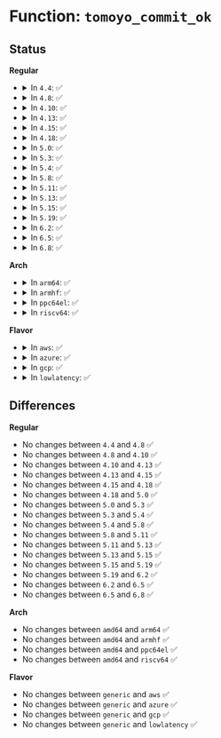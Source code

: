 # Function: <code>tomoyo_commit_ok</code>

## Status
<b>Regular</b>
<ul>
<li>
<details>
<summary>In <code>4.4</code>: ✅</summary>

```c
void *tomoyo_commit_ok(void *data, const unsigned int size);
```

**Collision:** Unique Global

**Inline:** No

**Transformation:** False

**Instances:**

```
In security/tomoyo/memory.c (ffffffff81370f70)
Location: security/tomoyo/memory.c:72
Inline: False
Direct callers:
  - security/tomoyo/domain.c:tomoyo_update_policy
  - security/tomoyo/domain.c:tomoyo_update_domain
  - security/tomoyo/domain.c:tomoyo_assign_domain
  - security/tomoyo/memory.c:tomoyo_get_group
```
**Symbols:**

```
ffffffff81370f70-ffffffff81370fd9: tomoyo_commit_ok (STB_GLOBAL)
```
</details>
</li>
<li>
<details>
<summary>In <code>4.8</code>: ✅</summary>

```c
void *tomoyo_commit_ok(void *data, const unsigned int size);
```

**Collision:** Unique Global

**Inline:** No

**Transformation:** False

**Instances:**

```
In security/tomoyo/memory.c (ffffffff813a7350)
Location: security/tomoyo/memory.c:72
Inline: False
Direct callers:
  - security/tomoyo/domain.c:tomoyo_assign_domain
  - security/tomoyo/domain.c:tomoyo_update_domain
  - security/tomoyo/domain.c:tomoyo_update_policy
  - security/tomoyo/memory.c:tomoyo_get_group
```
**Symbols:**

```
ffffffff813a7350-ffffffff813a73b9: tomoyo_commit_ok (STB_GLOBAL)
```
</details>
</li>
<li>
<details>
<summary>In <code>4.10</code>: ✅</summary>

```c
void *tomoyo_commit_ok(void *data, const unsigned int size);
```

**Collision:** Unique Global

**Inline:** No

**Transformation:** False

**Instances:**

```
In security/tomoyo/memory.c (ffffffff813bded0)
Location: security/tomoyo/memory.c:72
Inline: False
Direct callers:
  - security/tomoyo/domain.c:tomoyo_assign_domain
  - security/tomoyo/domain.c:tomoyo_update_domain
  - security/tomoyo/domain.c:tomoyo_update_policy
  - security/tomoyo/memory.c:tomoyo_get_group
```
**Symbols:**

```
ffffffff813bded0-ffffffff813bdf39: tomoyo_commit_ok (STB_GLOBAL)
```
</details>
</li>
<li>
<details>
<summary>In <code>4.13</code>: ✅</summary>

```c
void *tomoyo_commit_ok(void *data, const unsigned int size);
```

**Collision:** Unique Global

**Inline:** No

**Transformation:** False

**Instances:**

```
In security/tomoyo/memory.c (ffffffff813d47a0)
Location: security/tomoyo/memory.c:72
Inline: False
Direct callers:
  - security/tomoyo/domain.c:tomoyo_assign_domain
  - security/tomoyo/domain.c:tomoyo_update_domain
  - security/tomoyo/domain.c:tomoyo_update_policy
  - security/tomoyo/memory.c:tomoyo_get_group
```
**Symbols:**

```
ffffffff813d47a0-ffffffff813d4801: tomoyo_commit_ok (STB_GLOBAL)
```
</details>
</li>
<li>
<details>
<summary>In <code>4.15</code>: ✅</summary>

```c
void *tomoyo_commit_ok(void *data, const unsigned int size);
```

**Collision:** Unique Global

**Inline:** No

**Transformation:** False

**Instances:**

```
In security/tomoyo/memory.c (ffffffff813facb0)
Location: security/tomoyo/memory.c:73
Inline: False
Direct callers:
  - security/tomoyo/domain.c:tomoyo_assign_domain
  - security/tomoyo/domain.c:tomoyo_update_domain
  - security/tomoyo/domain.c:tomoyo_update_policy
  - security/tomoyo/memory.c:tomoyo_get_group
```
**Symbols:**

```
ffffffff813facb0-ffffffff813fad11: tomoyo_commit_ok (STB_GLOBAL)
```
</details>
</li>
<li>
<details>
<summary>In <code>4.18</code>: ✅</summary>

```c
void *tomoyo_commit_ok(void *data, const unsigned int size);
```

**Collision:** Unique Global

**Inline:** No

**Transformation:** False

**Instances:**

```
In security/tomoyo/memory.c (ffffffff8142bc50)
Location: security/tomoyo/memory.c:73
Inline: False
Direct callers:
  - security/tomoyo/domain.c:tomoyo_assign_domain
  - security/tomoyo/domain.c:tomoyo_update_domain
  - security/tomoyo/domain.c:tomoyo_update_policy
  - security/tomoyo/memory.c:tomoyo_get_group
```
**Symbols:**

```
ffffffff8142bc50-ffffffff8142bcb9: tomoyo_commit_ok (STB_GLOBAL)
```
</details>
</li>
<li>
<details>
<summary>In <code>5.0</code>: ✅</summary>

```c
void *tomoyo_commit_ok(void *data, const unsigned int size);
```

**Collision:** Unique Global

**Inline:** No

**Transformation:** False

**Instances:**

```
In security/tomoyo/memory.c (ffffffff81448570)
Location: security/tomoyo/memory.c:73
Inline: False
Direct callers:
  - security/tomoyo/domain.c:tomoyo_assign_domain
  - security/tomoyo/domain.c:tomoyo_update_domain
  - security/tomoyo/domain.c:tomoyo_update_policy
  - security/tomoyo/memory.c:tomoyo_get_group
```
**Symbols:**

```
ffffffff81448570-ffffffff814485d9: tomoyo_commit_ok (STB_GLOBAL)
```
</details>
</li>
<li>
<details>
<summary>In <code>5.3</code>: ✅</summary>

```c
void *tomoyo_commit_ok(void *data, const unsigned int size);
```

**Collision:** Unique Global

**Inline:** No

**Transformation:** False

**Instances:**

```
In security/tomoyo/memory.c (ffffffff814761c0)
Location: security/tomoyo/memory.c:74
Inline: False
Direct callers:
  - security/tomoyo/domain.c:tomoyo_assign_domain
  - security/tomoyo/domain.c:tomoyo_update_domain
  - security/tomoyo/domain.c:tomoyo_update_policy
  - security/tomoyo/memory.c:tomoyo_get_group
```
**Symbols:**

```
ffffffff814761c0-ffffffff8147622d: tomoyo_commit_ok (STB_GLOBAL)
```
</details>
</li>
<li>
<details>
<summary>In <code>5.4</code>: ✅</summary>

```c
void *tomoyo_commit_ok(void *data, const unsigned int size);
```

**Collision:** Unique Global

**Inline:** No

**Transformation:** False

**Instances:**

```
In security/tomoyo/memory.c (ffffffff8148ff60)
Location: security/tomoyo/memory.c:74
Inline: False
Direct callers:
  - security/tomoyo/domain.c:tomoyo_assign_domain
  - security/tomoyo/domain.c:tomoyo_update_domain
  - security/tomoyo/domain.c:tomoyo_update_policy
  - security/tomoyo/memory.c:tomoyo_get_group
```
**Symbols:**

```
ffffffff8148ff60-ffffffff8148ffcd: tomoyo_commit_ok (STB_GLOBAL)
```
</details>
</li>
<li>
<details>
<summary>In <code>5.8</code>: ✅</summary>

```c
void *tomoyo_commit_ok(void *data, const unsigned int size);
```

**Collision:** Unique Global

**Inline:** No

**Transformation:** False

**Instances:**

```
In security/tomoyo/memory.c (ffffffff814e72c0)
Location: security/tomoyo/memory.c:74
Inline: False
Direct callers:
  - security/tomoyo/domain.c:tomoyo_assign_domain
  - security/tomoyo/domain.c:tomoyo_update_domain
  - security/tomoyo/domain.c:tomoyo_update_policy
  - security/tomoyo/memory.c:tomoyo_get_group
```
**Symbols:**

```
ffffffff814e72c0-ffffffff814e732d: tomoyo_commit_ok (STB_GLOBAL)
```
</details>
</li>
<li>
<details>
<summary>In <code>5.11</code>: ✅</summary>

```c
void *tomoyo_commit_ok(void *data, const unsigned int size);
```

**Collision:** Unique Global

**Inline:** No

**Transformation:** False

**Instances:**

```
In security/tomoyo/memory.c (ffffffff81504690)
Location: security/tomoyo/memory.c:74
Inline: False
Direct callers:
  - security/tomoyo/domain.c:tomoyo_assign_domain
  - security/tomoyo/domain.c:tomoyo_update_domain
  - security/tomoyo/domain.c:tomoyo_update_policy
  - security/tomoyo/memory.c:tomoyo_get_group
```
**Symbols:**

```
ffffffff81504690-ffffffff815046fd: tomoyo_commit_ok (STB_GLOBAL)
```
</details>
</li>
<li>
<details>
<summary>In <code>5.13</code>: ✅</summary>

```c
void *tomoyo_commit_ok(void *data, const unsigned int size);
```

**Collision:** Unique Global

**Inline:** No

**Transformation:** False

**Instances:**

```
In security/tomoyo/memory.c (ffffffff8150b210)
Location: security/tomoyo/memory.c:74
Inline: False
Direct callers:
  - security/tomoyo/domain.c:tomoyo_assign_domain
  - security/tomoyo/domain.c:tomoyo_update_domain
  - security/tomoyo/domain.c:tomoyo_update_policy
  - security/tomoyo/memory.c:tomoyo_get_group
```
**Symbols:**

```
ffffffff8150b210-ffffffff8150b27d: tomoyo_commit_ok (STB_GLOBAL)
```
</details>
</li>
<li>
<details>
<summary>In <code>5.15</code>: ✅</summary>

```c
void *tomoyo_commit_ok(void *data, const unsigned int size);
```

**Collision:** Unique Global

**Inline:** No

**Transformation:** False

**Instances:**

```
In security/tomoyo/memory.c (ffffffff815689f0)
Location: security/tomoyo/memory.c:74
Inline: False
Direct callers:
  - security/tomoyo/domain.c:tomoyo_assign_domain
  - security/tomoyo/domain.c:tomoyo_update_domain
  - security/tomoyo/domain.c:tomoyo_update_policy
  - security/tomoyo/memory.c:tomoyo_get_group
```
**Symbols:**

```
ffffffff815689f0-ffffffff81568a8c: tomoyo_commit_ok (STB_GLOBAL)
```
</details>
</li>
<li>
<details>
<summary>In <code>5.19</code>: ✅</summary>

```c
void *tomoyo_commit_ok(void *data, const unsigned int size);
```

**Collision:** Unique Global

**Inline:** No

**Transformation:** False

**Instances:**

```
In security/tomoyo/memory.c (ffffffff81604700)
Location: security/tomoyo/memory.c:74
Inline: False
Direct callers:
  - security/tomoyo/domain.c:tomoyo_assign_domain
  - security/tomoyo/domain.c:tomoyo_update_domain
  - security/tomoyo/domain.c:tomoyo_update_policy
  - security/tomoyo/memory.c:tomoyo_get_group
```
**Symbols:**

```
ffffffff81604700-ffffffff816047b0: tomoyo_commit_ok (STB_GLOBAL)
```
</details>
</li>
<li>
<details>
<summary>In <code>6.2</code>: ✅</summary>

```c
void *tomoyo_commit_ok(void *data, const unsigned int size);
```

**Collision:** Unique Global

**Inline:** No

**Transformation:** False

**Instances:**

```
In security/tomoyo/memory.c (ffffffff816b59e0)
Location: security/tomoyo/memory.c:74
Inline: False
Direct callers:
  - security/tomoyo/domain.c:tomoyo_assign_domain
  - security/tomoyo/domain.c:tomoyo_update_domain
  - security/tomoyo/domain.c:tomoyo_update_policy
  - security/tomoyo/memory.c:tomoyo_get_group
```
**Symbols:**

```
ffffffff816b59e0-ffffffff816b5a90: tomoyo_commit_ok (STB_GLOBAL)
```
</details>
</li>
<li>
<details>
<summary>In <code>6.5</code>: ✅</summary>

```c
void *tomoyo_commit_ok(void *data, const unsigned int size);
```

**Collision:** Unique Global

**Inline:** No

**Transformation:** False

**Instances:**

```
In security/tomoyo/memory.c (ffffffff816ee3c0)
Location: security/tomoyo/memory.c:74
Inline: False
Direct callers:
  - security/tomoyo/domain.c:tomoyo_assign_domain
  - security/tomoyo/domain.c:tomoyo_update_domain
  - security/tomoyo/domain.c:tomoyo_update_policy
  - security/tomoyo/memory.c:tomoyo_get_group
```
**Symbols:**

```
ffffffff816ee3c0-ffffffff816ee470: tomoyo_commit_ok (STB_GLOBAL)
```
</details>
</li>
<li>
<details>
<summary>In <code>6.8</code>: ✅</summary>

```c
void *tomoyo_commit_ok(void *data, const unsigned int size);
```

**Collision:** Unique Global

**Inline:** No

**Transformation:** False

**Instances:**

```
In security/tomoyo/memory.c (ffffffff8172b190)
Location: security/tomoyo/memory.c:74
Inline: False
Direct callers:
  - security/tomoyo/domain.c:tomoyo_assign_domain
  - security/tomoyo/domain.c:tomoyo_update_domain
  - security/tomoyo/domain.c:tomoyo_update_policy
  - security/tomoyo/memory.c:tomoyo_get_group
```
**Symbols:**

```
ffffffff8172b190-ffffffff8172b240: tomoyo_commit_ok (STB_GLOBAL)
```
</details>
</li>
</ul>
<b>Arch</b>
<ul>
<li>
<details>
<summary>In <code>arm64</code>: ✅</summary>

```c
void *tomoyo_commit_ok(void *data, const unsigned int size);
```

**Collision:** Unique Global

**Inline:** No

**Transformation:** False

**Instances:**

```
In security/tomoyo/memory.c (ffff8000105840e8)
Location: security/tomoyo/memory.c:74
Inline: False
Direct callers:
  - security/tomoyo/domain.c:tomoyo_assign_domain
  - security/tomoyo/domain.c:tomoyo_update_domain
  - security/tomoyo/domain.c:tomoyo_update_policy
  - security/tomoyo/memory.c:tomoyo_get_group
```
**Symbols:**

```
ffff8000105840e8-ffff800010584178: tomoyo_commit_ok (STB_GLOBAL)
```
</details>
</li>
<li>
<details>
<summary>In <code>armhf</code>: ✅</summary>

```c
void *tomoyo_commit_ok(void *data, const unsigned int size);
```

**Collision:** Unique Global

**Inline:** No

**Transformation:** False

**Instances:**

```
In security/tomoyo/memory.c (c0735bc4)
Location: security/tomoyo/memory.c:74
Inline: False
Direct callers:
  - security/tomoyo/domain.c:tomoyo_assign_domain
  - security/tomoyo/domain.c:tomoyo_update_domain
  - security/tomoyo/domain.c:tomoyo_update_policy
  - security/tomoyo/memory.c:tomoyo_get_group
```
**Symbols:**

```
c0735bc4-c0735c38: tomoyo_commit_ok (STB_GLOBAL)
```
</details>
</li>
<li>
<details>
<summary>In <code>ppc64el</code>: ✅</summary>

```c
void *tomoyo_commit_ok(void *data, const unsigned int size);
```

**Collision:** Unique Global

**Inline:** No

**Transformation:** False

**Instances:**

```
In security/tomoyo/memory.c (c0000000006f3040)
Location: security/tomoyo/memory.c:74
Inline: False
Direct callers:
  - security/tomoyo/domain.c:tomoyo_assign_domain
  - security/tomoyo/domain.c:tomoyo_update_domain
  - security/tomoyo/domain.c:tomoyo_update_policy
  - security/tomoyo/memory.c:tomoyo_get_group
```
**Symbols:**

```
c0000000006f3040-c0000000006f3108: tomoyo_commit_ok (STB_GLOBAL)
```
</details>
</li>
<li>
<details>
<summary>In <code>riscv64</code>: ✅</summary>

```c
void *tomoyo_commit_ok(void *data, const unsigned int size);
```

**Collision:** Unique Global

**Inline:** No

**Transformation:** False

**Instances:**

```
In security/tomoyo/memory.c (ffffffe0003d41aa)
Location: security/tomoyo/memory.c:74
Inline: False
Direct callers:
  - security/tomoyo/domain.c:tomoyo_assign_domain
  - security/tomoyo/domain.c:tomoyo_update_domain
  - security/tomoyo/domain.c:tomoyo_update_policy
  - security/tomoyo/memory.c:tomoyo_get_group
```
**Symbols:**

```
ffffffe0003d41aa-ffffffe0003d422e: tomoyo_commit_ok (STB_GLOBAL)
```
</details>
</li>
</ul>
<b>Flavor</b>
<ul>
<li>
<details>
<summary>In <code>aws</code>: ✅</summary>

```c
void *tomoyo_commit_ok(void *data, const unsigned int size);
```

**Collision:** Unique Global

**Inline:** No

**Transformation:** False

**Instances:**

```
In security/tomoyo/memory.c (ffffffff81488540)
Location: security/tomoyo/memory.c:74
Inline: False
Direct callers:
  - security/tomoyo/domain.c:tomoyo_assign_domain
  - security/tomoyo/domain.c:tomoyo_update_domain
  - security/tomoyo/domain.c:tomoyo_update_policy
  - security/tomoyo/memory.c:tomoyo_get_group
```
**Symbols:**

```
ffffffff81488540-ffffffff814885ad: tomoyo_commit_ok (STB_GLOBAL)
```
</details>
</li>
<li>
<details>
<summary>In <code>azure</code>: ✅</summary>

```c
void *tomoyo_commit_ok(void *data, const unsigned int size);
```

**Collision:** Unique Global

**Inline:** No

**Transformation:** False

**Instances:**

```
In security/tomoyo/memory.c (ffffffff81478f60)
Location: security/tomoyo/memory.c:74
Inline: False
Direct callers:
  - security/tomoyo/domain.c:tomoyo_assign_domain
  - security/tomoyo/domain.c:tomoyo_update_domain
  - security/tomoyo/domain.c:tomoyo_update_policy
  - security/tomoyo/memory.c:tomoyo_get_group
```
**Symbols:**

```
ffffffff81478f60-ffffffff81478fcd: tomoyo_commit_ok (STB_GLOBAL)
```
</details>
</li>
<li>
<details>
<summary>In <code>gcp</code>: ✅</summary>

```c
void *tomoyo_commit_ok(void *data, const unsigned int size);
```

**Collision:** Unique Global

**Inline:** No

**Transformation:** False

**Instances:**

```
In security/tomoyo/memory.c (ffffffff814845e0)
Location: security/tomoyo/memory.c:74
Inline: False
Direct callers:
  - security/tomoyo/domain.c:tomoyo_assign_domain
  - security/tomoyo/domain.c:tomoyo_update_domain
  - security/tomoyo/domain.c:tomoyo_update_policy
  - security/tomoyo/memory.c:tomoyo_get_group
```
**Symbols:**

```
ffffffff814845e0-ffffffff8148464d: tomoyo_commit_ok (STB_GLOBAL)
```
</details>
</li>
<li>
<details>
<summary>In <code>lowlatency</code>: ✅</summary>

```c
void *tomoyo_commit_ok(void *data, const unsigned int size);
```

**Collision:** Unique Global

**Inline:** No

**Transformation:** False

**Instances:**

```
In security/tomoyo/memory.c (ffffffff8149c120)
Location: security/tomoyo/memory.c:74
Inline: False
Direct callers:
  - security/tomoyo/domain.c:tomoyo_assign_domain
  - security/tomoyo/domain.c:tomoyo_update_domain
  - security/tomoyo/domain.c:tomoyo_update_policy
  - security/tomoyo/memory.c:tomoyo_get_group
```
**Symbols:**

```
ffffffff8149c120-ffffffff8149c18d: tomoyo_commit_ok (STB_GLOBAL)
```
</details>
</li>
</ul>

## Differences
<b>Regular</b>
<ul>
<li>
No changes between <code>4.4</code> and <code>4.8</code> ✅
</li>
<li>
No changes between <code>4.8</code> and <code>4.10</code> ✅
</li>
<li>
No changes between <code>4.10</code> and <code>4.13</code> ✅
</li>
<li>
No changes between <code>4.13</code> and <code>4.15</code> ✅
</li>
<li>
No changes between <code>4.15</code> and <code>4.18</code> ✅
</li>
<li>
No changes between <code>4.18</code> and <code>5.0</code> ✅
</li>
<li>
No changes between <code>5.0</code> and <code>5.3</code> ✅
</li>
<li>
No changes between <code>5.3</code> and <code>5.4</code> ✅
</li>
<li>
No changes between <code>5.4</code> and <code>5.8</code> ✅
</li>
<li>
No changes between <code>5.8</code> and <code>5.11</code> ✅
</li>
<li>
No changes between <code>5.11</code> and <code>5.13</code> ✅
</li>
<li>
No changes between <code>5.13</code> and <code>5.15</code> ✅
</li>
<li>
No changes between <code>5.15</code> and <code>5.19</code> ✅
</li>
<li>
No changes between <code>5.19</code> and <code>6.2</code> ✅
</li>
<li>
No changes between <code>6.2</code> and <code>6.5</code> ✅
</li>
<li>
No changes between <code>6.5</code> and <code>6.8</code> ✅
</li>
</ul>
<b>Arch</b>
<ul>
<li>
No changes between <code>amd64</code> and <code>arm64</code> ✅
</li>
<li>
No changes between <code>amd64</code> and <code>armhf</code> ✅
</li>
<li>
No changes between <code>amd64</code> and <code>ppc64el</code> ✅
</li>
<li>
No changes between <code>amd64</code> and <code>riscv64</code> ✅
</li>
</ul>
<b>Flavor</b>
<ul>
<li>
No changes between <code>generic</code> and <code>aws</code> ✅
</li>
<li>
No changes between <code>generic</code> and <code>azure</code> ✅
</li>
<li>
No changes between <code>generic</code> and <code>gcp</code> ✅
</li>
<li>
No changes between <code>generic</code> and <code>lowlatency</code> ✅
</li>
</ul>
